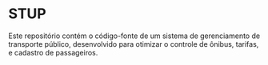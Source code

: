 # STUP
Este repositório contém o código-fonte de um sistema de gerenciamento de transporte público, desenvolvido para otimizar o controle de ônibus, tarifas, e cadastro de passageiros. 
